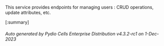 






This service provides endpoints for managing users : CRUD operations, update attributes, etc.

[:summary]

###### Auto generated by Pydio Cells Enterprise Distribution v4.3.2-rc1 on 1-Dec-2023
